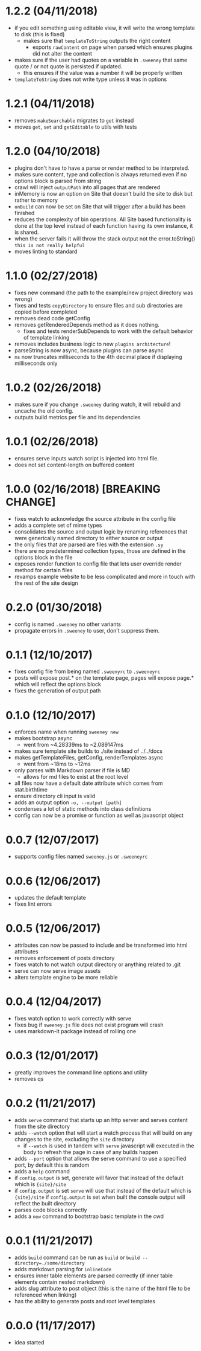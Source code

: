 # 1.2.2 (04/11/2018)

- if you edit something using editable view, it will write the wrong template to disk (this is fixed)
  - makes sure that `templateToString` outputs the right content
    - exports `rawContent` on page when parsed which ensures plugins did not alter the content
- makes sure if the user had quotes on a variable in `.sweeney` that same quote / or not quote is persisted if updated.
  - this ensures if the value was a number it will be properly written
- `templateToString` does not write type unless it was in options
 
# 1.2.1 (04/11/2018)

- removes `makeSearchable` migrates to `get` instead
- moves `get`, `set` and `getEditable` to utils with tests

# 1.2.0 (04/10/2018)

- plugins don't have to have a parse or render method to be interpreted.
- makes sure content, type and collection is always returned even if no options block is parsed from string
- crawl will inject `outputPath` into all pages that are rendered
- inMemory is now an option on Site that doesn't build the site to disk but rather to memory
- `onBuild` can now be set on Site that will trigger after a build has been finished
- reduces the complexity of bin operations. All Site based functionality is done at the top level instead of each function having its own instance, it is shared.
- when the server fails it will throw the stack output not the error.toString() `this is not really helpful`
- moves linting to standard

# 1.1.0 (02/27/2018)

- fixes new command (the path to the example/new project directory was wrong)
- fixes and tests `copyDirectory` to ensure files and sub directories are copied before completed
- removes dead code getConfig
- removes getRenderedDepends method as it does nothing.
  - fixes and tests renderSubDepends to work with the default behavior of template linking
- removes includes business logic to new `plugins architecture`!
- parseString is now async, because plugins can parse async
- `ms` now truncates milliseconds to the 4th decimal place if displaying milliseconds only

# 1.0.2 (02/26/2018)

- makes sure if you change `.sweeney` during watch, it will rebuild and uncache the old config.
- outputs build metrics per file and its dependencies

# 1.0.1 (02/26/2018)

- ensures serve inputs watch script is injected into html file.
- does not set content-length on buffered content

# 1.0.0 (02/16/2018) [BREAKING CHANGE]

- fixes watch to acknowledge the source attribute in the config file
- adds a complete set of mime types
- consolidates the source and output logic by renaming references that were generically named directory to either source or output
- the only files that are parsed are files with the extension `.sy`
- there are no predetermined collection types, those are defined in the options block in the file
- exposes render function to config file that lets user override render method for certain files
- revamps example website to be less complicated and more in touch with the rest of the site design

# 0.2.0 (01/30/2018)

- config is named `.sweeney` no other variants
- propagate errors in `.sweeney` to user, don't suppress them.

# 0.1.1 (12/10/2017)

- fixes config file from being named `.sweenyrc` to `.sweeneyrc`
- posts will expose post.* on the template page, pages will expose page.* which will reflect the options block
- fixes the generation of output path

# 0.1.0 (12/10/2017)

- enforces name when running `sweeney new`
- makes bootstrap async
  - went from ~4.28339ms to ~2.089147ms
- makes sure template site builds to ./site instead of ../../docs
- makes getTemplateFiles, getConfig, renderTemplates async
  - went from ~18ms to ~12ms
- only parses with Markdown parser if file is MD
  - allows for md files to exist at the root level
- all files now have a default date attribute which comes from stat.birthtime
- ensure directory cli input is valid
- adds an output option `-o, --output [path]`
- condenses a lot of static methods into class definitions
- config can now be a promise or function as well as javascript object

# 0.0.7 (12/07/2017)

- supports config files named `sweeney.js` or `.sweeneyrc`

# 0.0.6 (12/06/2017)

- updates the default template
- fixes lint errors

# 0.0.5 (12/06/2017)

- attributes can now be passed to include and be transformed into html attributes
- removes enforcement of posts directory
- fixes watch to not watch output directory or anything related to .git
- serve can now serve image assets
- alters template engine to be more reliable

# 0.0.4 (12/04/2017)

- fixes watch option to work correctly with serve
- fixes bug if `sweeney.js` file does not exist program will crash
- uses markdown-it package instead of rolling one

# 0.0.3 (12/01/2017)

- greatly improves the command line options and utility
- removes qs

# 0.0.2 (11/21/2017)

- adds `serve` command that starts up an http server and serves content from the site directory
- adds `--watch` option that will start a watch process that will build on any changes to the site, excluding the `site` directory
  - if `--watch` is used in tandem with `serve` javascript will executed in the body to refresh the page in case of any builds happen
- adds `--port` option that allows the serve command to use a specified port, by default this is random
- adds a `help` command
- if `config.output` is set, generate will favor that instead of the default which is `{site}/site`
- if `config.output` is set `serve` will use that instead of the default which is `{site}/site`
if `config.output` is set when built the console output will reflect the built directory
- parses code blocks correctly
- adds a `new` command to bootstrap basic template in the cwd

# 0.0.1 (11/21/2017)

- adds `build` command can be run as `build` or `build --directory=./some/directory`
- adds markdown parsing for `inlineCode`
- ensures inner table elements are parsed correctly (if inner table elements contain nested markdown)
- adds slug attribute to post object (this is the name of the html file to be referenced when linking)
- has the ability to generate posts and root level templates

# 0.0.0 (11/17/2017)

- idea started
